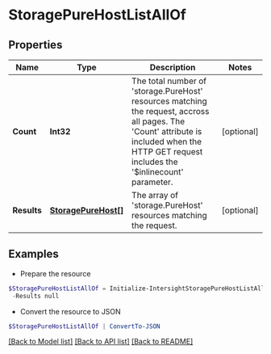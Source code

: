 # StoragePureHostListAllOf
## Properties

Name | Type | Description | Notes
------------ | ------------- | ------------- | -------------
**Count** | **Int32** | The total number of &#39;storage.PureHost&#39; resources matching the request, accross all pages. The &#39;Count&#39; attribute is included when the HTTP GET request includes the &#39;$inlinecount&#39; parameter. | [optional] 
**Results** | [**StoragePureHost[]**](StoragePureHost.md) | The array of &#39;storage.PureHost&#39; resources matching the request. | [optional] 

## Examples

- Prepare the resource
```powershell
$StoragePureHostListAllOf = Initialize-IntersightStoragePureHostListAllOf  -Count null `
 -Results null
```

- Convert the resource to JSON
```powershell
$StoragePureHostListAllOf | ConvertTo-JSON
```

[[Back to Model list]](../README.md#documentation-for-models) [[Back to API list]](../README.md#documentation-for-api-endpoints) [[Back to README]](../README.md)

